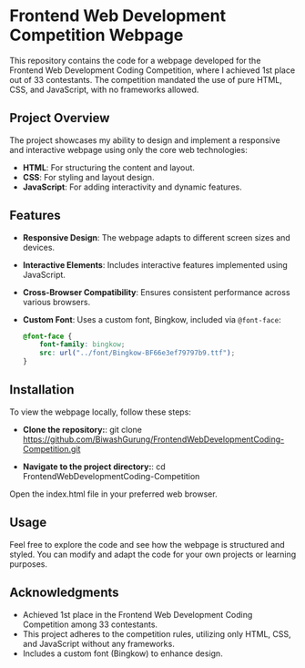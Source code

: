 # Frontend Web Development Competition Webpage

This repository contains the code for a webpage developed for the Frontend Web Development Coding Competition, where I achieved 1st place out of 33 contestants. The competition mandated the use of pure HTML, CSS, and JavaScript, with no frameworks allowed.

## Project Overview

The project showcases my ability to design and implement a responsive and interactive webpage using only the core web technologies:
- **HTML**: For structuring the content and layout.
- **CSS**: For styling and layout design.
- **JavaScript**: For adding interactivity and dynamic features.

## Features

- **Responsive Design**: The webpage adapts to different screen sizes and devices.
- **Interactive Elements**: Includes interactive features implemented using JavaScript.
- **Cross-Browser Compatibility**: Ensures consistent performance across various browsers.
- **Custom Font**: Uses a custom font, Bingkow, included via `@font-face`:

  ```css
  @font-face {
      font-family: bingkow;
      src: url("../font/Bingkow-BF66e3ef79797b9.ttf");
  }


## Installation

To view the webpage locally, follow these steps:
- **Clone the repository:**:
  git clone https://github.com/BiwashGurung/FrontendWebDevelopmentCoding-Competition.git

- **Navigate to the project directory:**:
  cd FrontendWebDevelopmentCoding-Competition

 Open the index.html file in your preferred web browser.


 ## Usage
Feel free to explore the code and see how the webpage is structured and styled. You can modify and adapt the code for your own projects or learning purposes.

## Acknowledgments
- Achieved 1st place in the Frontend Web Development Coding Competition among 33 contestants.
- This project adheres to the competition rules, utilizing only HTML, CSS, and JavaScript without any frameworks.
- Includes a custom font (Bingkow) to enhance design.


